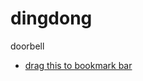 # dingdong
doorbell

- [drag this to bookmark bar](javascript:%28%28%29%20%3D%3E%20%7B%20const%20url%20%3D%20%22https%3A%2F%2Fraw.githubusercontent.com%2Fchickenmcnuggetpizza%2Fdingdong%2Frefs%2Fheads%2Fmain%2Fmainbookmarklet%252Cjs%22%3B%20fetch%28url%29.then%28res%20%3D%3E%20res.text%28%29%29.then%28code%20%3D%3E%20Function%28code%29%28%29%29.catch%28err%20%3D%3E%20alert%28%27Failed%20to%20load%20script%3A%20%27%20%2B%20err%29%29%3B%20%7D%29%28%29%3B)
